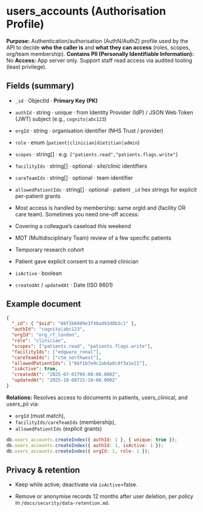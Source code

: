 # users_accounts (Authorisation Profile)

**Purpose:** Authentication/authorisation (AuthN/AuthZ) profile used by the API to decide **who the caller is** and **what they can access** (roles, scopes, org/team membership).
**Contains PII (Personally Identifiable Information):** No
**Access:** App server only. Support staff read access via audited tooling (least privilege).

## Fields (summary)

- `_id` · ObjectId · **Primary Key (PK)**
- `authId` · string · unique · from Identity Provider (IdP) / JSON Web Token (JWT) subject (e.g., `cognito|abc123`)
- `orgId` · string · organisation identifier (NHS Trust / provider)
- `role` · enum (`patient|clinician|dietitian|admin`)
- `scopes` · string[] · e.g. `["patients.read","patients.flags.write"]`
- `facilityIds` · string[] · optional · site/clinic identifiers
- `careTeamIds` · string[] · optional · team identifier

- `allowedPatientIds` · string[] · optional · patient `_id` hex strings for explicit per-patient grants
- Most access is handled by membership: same orgId and (facility OR care team). Sometimes you need one-off access:
- Covering a colleague’s caseload this weekend
- MDT (Multidisciplinary Team) review of a few specific patients
- Temporary research cohort
- Patient gave explicit consent to a named clinician

- `isActive` · boolean
- `createdAt` / `updatedAt` · Date (ISO 8601)

## Example document

```json
{
  "_id": { "$oid": "66f1b6809e3f48ad93d8b3c1" },
  "authId": "cognito|abc123",
  "orgId": "org_rf_london",
  "role": "clinician",
  "scopes": ["patients.read", "patients.flags.write"],
  "facilityIds": ["edgware_renal"],
  "careTeamIds": ["ctm_northwest"],
  "allowedPatientIds": ["66f1b7e9c2ab4a0c9f3a1e21"],
  "isActive": true,
  "createdAt": "2025-07-01T09:00:00.000Z",
  "updatedAt": "2025-10-08T15:10:00.000Z"
}
```

**Relations:** Resolves access to documents in patients, users_clinical, and users_pii via:

- `orgId` (must match),
- `facilityIds/careTeamIds` (membership),
- `allowedPatientIds` (explicit grants)

```js
db.users_accounts.createIndex({ authId: 1 }, { unique: true });
db.users_accounts.createIndex({ authId: 1, isActive: 1 });
db.users_accounts.createIndex({ orgId: 1, role: 1 });
```

## Privacy & retention

- Keep while active; deactivate via `isActive`=false.

- Remove or anonymise records 12 months after user deletion, per policy in `/docs/security/data-retention.md`.
